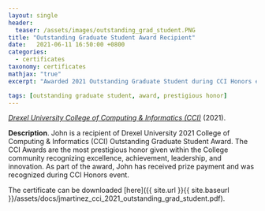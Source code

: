 ```yaml
---
layout: single
header:
  teaser: /assets/images/outstanding_grad_student.PNG
title: "Outstanding Graduate Student Award Recipient"
date:   2021-06-11 16:50:00 +0800
categories: 
  - certificates
taxonomy: certificates
mathjax: "true"
excerpt: "Awarded 2021 Outstanding Graduate Student during CCI Honors event."

tags: [outstanding graduate student, award, prestigious honor]
---
```


[*Drexel University College of Computing & Informatics (CCI)*](https://drexel.edu/cci/news/) (2021).<br/>

**Description**. John is a recipient of Drexel University 2021 College of Computing & Informatics (CCI) Outstanding Graduate Student Award. The CCI Awards are the most prestigious honor given within the College community recognizing excellence, achievement, leadership, and innovation. As part of the award, John has received prize payment and was recognized during CCI Honors event.

The certificate can be downloaded [here]({{ site.url }}{{ site.baseurl }}/assets/docs/jmartinez_cci_2021_outstanding_grad_student.pdf).